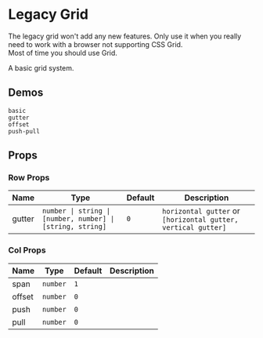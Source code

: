 # Legacy Grid

<!--single-column-->

<n-alert title="Caveat" type="warning" style="margin-bottom: 12px">
  The legacy grid won't add any new features. Only use it when you really need to work with a browser not supporting CSS Grid. <br /> Most of time you should use <n-a to="n-grid">Grid</n-a>.
</n-alert>

A basic grid system.

## Demos

```demo
basic
gutter
offset
push-pull
```

## Props

### Row Props

| Name | Type | Default | Description |
| --- | --- | --- | --- |
| gutter | `number \| string \| [number, number] \| [string, string]` | `0` | `horizontal gutter` or `[horizontal gutter, vertical gutter]` |

### Col Props

| Name   | Type     | Default | Description |
| ------ | -------- | ------- | ----------- |
| span   | `number` | `1`     |             |
| offset | `number` | `0`     |             |
| push   | `number` | `0`     |             |
| pull   | `number` | `0`     |             |
